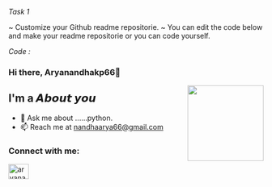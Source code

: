 



*Task 1*

~ Customize your Github readme repositorie.
~ You can edit the code below and make your readme repositorie or you can code yourself.

*Code :*

### Hi there, Aryanandhakp66👋

<img align='right' src='https://github.com/Rishit-dagli/Rishit-dagli/blob/master/images/octocat-anime.gif' width='150"'>

## I'm a 𝘼𝙗𝙤𝙪𝙩 𝙮𝙤𝙪

- 💬 Ask me about ......python.
- 📫 Reach me at nandhaarya66@gmail.com

### Connect with me:

<a href="https://instagram.com/aryanandhakp" target="blank"><img align="center" src="https://raw.githubusercontent.com/rahuldkjain/github-profile-readme-generator/master/src/images/icons/Social/instagram.svg" alt="aryanandhakp" height="30" width="40" /></a>











